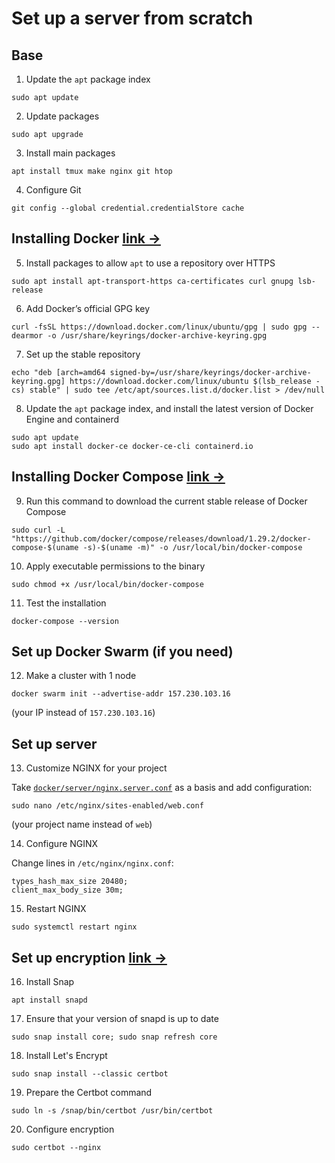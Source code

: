 # Set up a server from scratch
## Base
1. Update the ` apt ` package index
```
sudo apt update
```

2. Update packages
```
sudo apt upgrade
```

3. Install main packages
```
apt install tmux make nginx git htop
```

4. Configure Git
```
git config --global credential.credentialStore cache
```

## Installing Docker [link →](https://docs.docker.com/engine/install/ubuntu/)
5. Install packages to allow ` apt ` to use a repository over HTTPS
```
sudo apt install apt-transport-https ca-certificates curl gnupg lsb-release
```

6. Add Docker’s official GPG key
```
curl -fsSL https://download.docker.com/linux/ubuntu/gpg | sudo gpg --dearmor -o /usr/share/keyrings/docker-archive-keyring.gpg
```

7. Set up the stable repository
```
echo "deb [arch=amd64 signed-by=/usr/share/keyrings/docker-archive-keyring.gpg] https://download.docker.com/linux/ubuntu $(lsb_release -cs) stable" | sudo tee /etc/apt/sources.list.d/docker.list > /dev/null
```

8. Update the ` apt ` package index, and install the latest version of Docker Engine and containerd
```
sudo apt update
sudo apt install docker-ce docker-ce-cli containerd.io
```

## Installing Docker Compose [link →](https://docs.docker.com/compose/install/)
9. Run this command to download the current stable release of Docker Compose
```
sudo curl -L "https://github.com/docker/compose/releases/download/1.29.2/docker-compose-$(uname -s)-$(uname -m)" -o /usr/local/bin/docker-compose
```

10. Apply executable permissions to the binary
```
sudo chmod +x /usr/local/bin/docker-compose
```

11. Test the installation
```
docker-compose --version
```

## Set up Docker Swarm (if you need)
12. Make a cluster with 1 node
```
docker swarm init --advertise-addr 157.230.103.16
```
(your IP instead of ` 157.230.103.16 `)

## Set up server
13. Customize NGINX for your project

Take [`docker/server/nginx.server.conf`](docker/server/nginx.server.conf) as a basis and add configuration:
```
sudo nano /etc/nginx/sites-enabled/web.conf
```
(your project name instead of ` web `)

14. Configure NGINX

Change lines in ` /etc/nginx/nginx.conf `:
```
types_hash_max_size 20480;
client_max_body_size 30m;
```

15. Restart NGINX
```
sudo systemctl restart nginx
```

## Set up encryption [link →](https://certbot.eff.org/instructions?ws=nginx&os=ubuntufocal)
16. Install Snap
```
apt install snapd
```

17. Ensure that your version of snapd is up to date
```
sudo snap install core; sudo snap refresh core
```

18. Install Let's Encrypt
```
sudo snap install --classic certbot
```

19. Prepare the Certbot command
```
sudo ln -s /snap/bin/certbot /usr/bin/certbot
```

20. Configure encryption
```
sudo certbot --nginx
```
